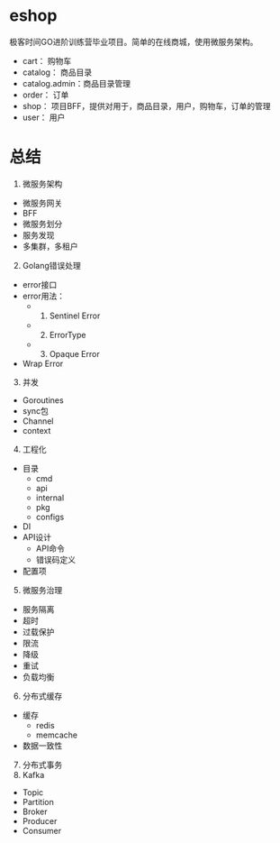 # eshop

极客时间GO进阶训练营毕业项目。简单的在线商城，使用微服务架构。

- cart： 购物车
- catalog： 商品目录
- catalog.admin：商品目录管理
- order： 订单
- shop： 项目BFF，提供对用于，商品目录，用户，购物车，订单的管理
- user： 用户
# 总结

1. 微服务架构
- 微服务网关
- BFF
- 微服务划分
- 服务发现
- 多集群，多租户
2. Golang错误处理
- error接口
- error用法：
    - 1. Sentinel Error
    - 2. ErrorType
    - 3. Opaque Error
- Wrap Error
3. 并发
- Goroutines
- sync包
- Channel
- context
4. 工程化
- 目录
    - cmd
    - api
    - internal
    - pkg
    - configs
- DI
- API设计
    - API命令
    - 错误码定义
- 配置项
5. 微服务治理
- 服务隔离
- 超时
- 过载保护
- 限流
- 降级
- 重试
- 负载均衡
6. 分布式缓存
- 缓存
    - redis
    - memcache
- 数据一致性
7. 分布式事务
8. Kafka
- Topic
- Partition
- Broker
- Producer
- Consumer
